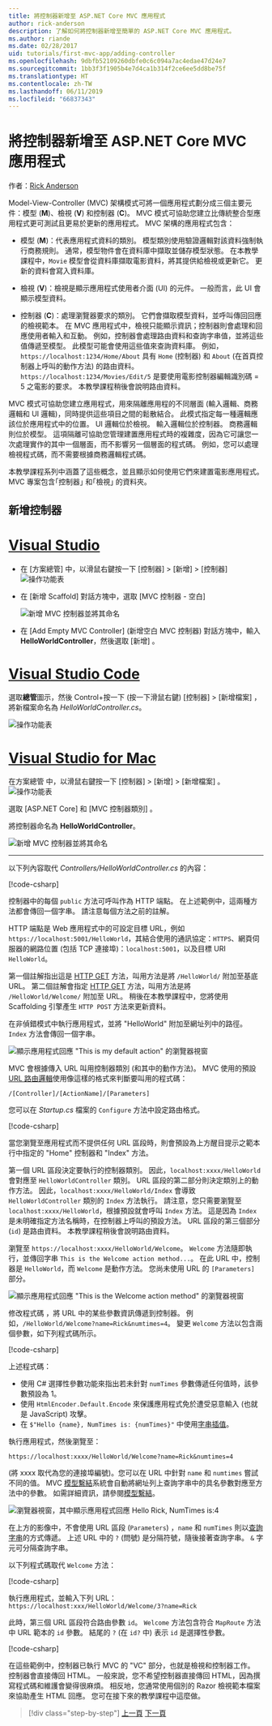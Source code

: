 ```yaml
---
title: 將控制器新增至 ASP.NET Core MVC 應用程式
author: rick-anderson
description: 了解如何將控制器新增至簡單的 ASP.NET Core MVC 應用程式。
ms.author: riande
ms.date: 02/28/2017
uid: tutorials/first-mvc-app/adding-controller
ms.openlocfilehash: 9dbfb52109260dbfe0c6c094a7ac4edae47d24e7
ms.sourcegitcommit: 1bb3f3f1905b4e7d4ca1b314f2ce6ee5dd8be75f
ms.translationtype: HT
ms.contentlocale: zh-TW
ms.lasthandoff: 06/11/2019
ms.locfileid: "66837343"
---
```

# <a name="add-a-controller-to-an-aspnet-core-mvc-app"></a>將控制器新增至 ASP.NET Core MVC 應用程式

作者：[Rick Anderson](https://twitter.com/RickAndMSFT)

Model-View-Controller (MVC) 架構模式可將一個應用程式劃分成三個主要元件：模型 (**M**)、檢視 (**V**) 和控制器 (**C**)。 MVC 模式可協助您建立比傳統整合型應用程式更可測試且更易於更新的應用程式。 MVC 架構的應用程式包含：

* 模型 (**M**)：代表應用程式資料的類別。 模型類別使用驗證邏輯對該資料強制執行商務規則。 通常，模型物件會在資料庫中擷取並儲存模型狀態。 在本教學課程中，`Movie` 模型會從資料庫擷取電影資料，將其提供給檢視或更新它。 更新的資料會寫入資料庫。

* 檢視 (**V**)：檢視是顯示應用程式使用者介面 (UI) 的元件。 一般而言，此 UI 會顯示模型資料。

* 控制器 (**C**)：處理瀏覽器要求的類別。 它們會擷取模型資料，並呼叫傳回回應的檢視範本。 在 MVC 應用程式中，檢視只能顯示資訊；控制器則會處理和回應使用者輸入和互動。 例如，控制器會處理路由資料和查詢字串值，並將這些值傳遞至模型。 此模型可能會使用這些值來查詢資料庫。 例如，`https://localhost:1234/Home/About` 具有 `Home` (控制器) 和 `About` (在首頁控制器上呼叫的動作方法) 的路由資料。 `https://localhost:1234/Movies/Edit/5` 是要使用電影控制器編輯識別碼 = 5 之電影的要求。 本教學課程稍後會說明路由資料。

MVC 模式可協助您建立應用程式，用來隔離應用程的不同層面 (輸入邏輯、商務邏輯和 UI 邏輯)，同時提供這些項目之間的鬆散結合。 此模式指定每一種邏輯應該位於應用程式中的位置。 UI 邏輯位於檢視。 輸入邏輯位於控制器。 商務邏輯則位於模型。 這項隔離可協助您管理建置應用程式時的複雜度，因為它可讓您一次處理實作的其中一個層面，而不影響另一個層面的程式碼。 例如，您可以處理檢視程式碼，而不需要根據商務邏輯程式碼。

本教學課程系列中涵蓋了這些概念，並且顯示如何使用它們來建置電影應用程式。 MVC 專案包含｢控制器｣  和｢檢視｣  的資料夾。

## <a name="add-a-controller"></a>新增控制器

# <a name="visual-studiotabvisual-studio"></a>[Visual Studio](#tab/visual-studio)

* 在 [方案總管]  中，以滑鼠右鍵按一下 [控制器] > [新增] > [控制器]  
  ![操作功能表](adding-controller/_static/add_controller.png)

* 在 [新增 Scaffold]  對話方塊中，選取 [MVC 控制器 - 空白] 

  ![新增 MVC 控制器並將其命名](adding-controller/_static/ac.png)

* 在 [Add Empty MVC Controller] \(新增空白 MVC 控制器\)  對話方塊中，輸入 **HelloWorldController**，然後選取 [新增]  。

# <a name="visual-studio-codetabvisual-studio-code"></a>[Visual Studio Code](#tab/visual-studio-code)

選取**總管**圖示，然後 Control+按一下 (按一下滑鼠右鍵) [控制器] > [新增檔案]  ，將新檔案命名為 *HelloWorldController.cs*。

  ![操作功能表](~/tutorials/first-mvc-app-xplat/adding-controller/_static/new_file.png)

# <a name="visual-studio-for-mactabvisual-studio-mac"></a>[Visual Studio for Mac](#tab/visual-studio-mac)

在方案總管  中，以滑鼠右鍵按一下 [控制器] > [新增] > [新增檔案]  。
![操作功能表](~/tutorials/first-mvc-app-mac/adding-controller/_static/add_controller.png)

選取 [ASP.NET Core]  和 [MVC 控制器類別]  。

將控制器命名為 **HelloWorldController**。

![新增 MVC 控制器並將其命名](~/tutorials/first-mvc-app-mac/adding-controller/_static/ac.png)

---

以下列內容取代 *Controllers/HelloWorldController.cs* 的內容：

[!code-csharp[](~/tutorials/first-mvc-app/start-mvc/sample/MvcMovie/Controllers/HelloWorldController.cs?name=snippet_1)]

控制器中的每個 `public` 方法可呼叫作為 HTTP 端點。 在上述範例中，這兩種方法都會傳回一個字串。 請注意每個方法之前的註解。

HTTP 端點是 Web 應用程式中的可設定目標 URL，例如 `https://localhost:5001/HelloWorld`，其結合使用的通訊協定：`HTTPS`、網頁伺服器的網路位置 (包括 TCP 連接埠)：`localhost:5001`，以及目標 URI `HelloWorld`。

第一個註解指出這是 [HTTP GET](https://www.w3schools.com/tags/ref_httpmethods.asp) 方法，叫用方法是將 `/HelloWorld/` 附加至基底 URL。 第二個註解會指定 [HTTP GET](http://www.w3.org/Protocols/rfc2616/rfc2616-sec9.html) 方法，叫用方法是將 `/HelloWorld/Welcome/` 附加至 URL。 稍後在本教學課程中，您將使用 Scaffolding 引擎產生 `HTTP POST` 方法來更新資料。

在非偵錯模式中執行應用程式，並將 "HelloWorld" 附加至網址列中的路徑。 `Index` 方法會傳回一個字串。

![顯示應用程式回應 "This is my default action" 的瀏覽器視窗](~/tutorials/first-mvc-app/adding-controller/_static/hell1.png)

MVC 會根據傳入 URL 叫用控制器類別 (和其中的動作方法)。 MVC 使用的預設 [URL 路由邏輯](xref:mvc/controllers/routing)使用像這樣的格式來判斷要叫用的程式碼：

`/[Controller]/[ActionName]/[Parameters]`

您可以在 *Startup.cs* 檔案的 `Configure` 方法中設定路由格式。

[!code-csharp[](~/tutorials/first-mvc-app/start-mvc/sample/MvcMovie/Startup.cs?name=snippet_1&highlight=5)]

<!-- 
Add link to explain lambda.
Remove link for simplified tutorial.
-->

當您瀏覽至應用程式而不提供任何 URL 區段時，則會預設為上方醒目提示之範本行中指定的 "Home" 控制器和 "Index" 方法。

第一個 URL 區段決定要執行的控制器類別。 因此，`localhost:xxxx/HelloWorld` 會對應至 `HelloWorldController` 類別。 URL 區段的第二部分則決定類別上的動作方法。 因此，`localhost:xxxx/HelloWorld/Index` 會導致 `HelloWorldController` 類別的 `Index` 方法執行。 請注意，您只需要瀏覽至 `localhost:xxxx/HelloWorld`，根據預設就會呼叫 `Index` 方法。 這是因為 `Index` 是未明確指定方法名稱時，在控制器上呼叫的預設方法。 URL 區段的第三個部分 (`id`) 是路由資料。 本教學課程稍後會說明路由資料。

瀏覽至 `https://localhost:xxxx/HelloWorld/Welcome`。 `Welcome` 方法隨即執行，並傳回字串 `This is the Welcome action method...`。 在此 URL 中，控制器是 `HelloWorld`，而 `Welcome` 是動作方法。 您尚未使用 URL 的 `[Parameters]` 部分。

![顯示應用程式回應 "This is the Welcome action method" 的瀏覽器視窗](~/tutorials/first-mvc-app/adding-controller/_static/welcome.png)

修改程式碼 ，將 URL 中的某些參數資訊傳遞到控制器。 例如，`/HelloWorld/Welcome?name=Rick&numtimes=4`。 變更 `Welcome` 方法以包含兩個參數，如下列程式碼所示。

[!code-csharp[](~/tutorials/first-mvc-app/start-mvc/sample/MvcMovie/Controllers/HelloWorldController.cs?name=snippet_2)]

上述程式碼：

* 使用 C# 選擇性參數功能來指出若未針對 `numTimes` 參數傳遞任何值時，該參數預設為 1。 <!-- remove for simplified -->
* 使用 `HtmlEncoder.Default.Encode` 來保護應用程式免於遭受惡意輸入 (也就是 JavaScript) 攻擊。
* 在 `$"Hello {name}, NumTimes is: {numTimes}"` 中使用[字串插值](/dotnet/articles/csharp/language-reference/keywords/interpolated-strings)。 <!-- remove for simplified -->

執行應用程式，然後瀏覽至：

   `https://localhost:xxxx/HelloWorld/Welcome?name=Rick&numtimes=4`

(將 xxxx 取代為您的連接埠編號)。您可以在 URL 中針對 `name` 和 `numtimes` 嘗試不同的值。 MVC [模型繫結](xref:mvc/models/model-binding)系統會自動將網址列上查詢字串中的具名參數對應至方法中的參數。 如需詳細資訊，請參閱[模型繫結](xref:mvc/models/model-binding)。

![瀏覽器視窗，其中顯示應用程式回應 Hello Rick, NumTimes is:4](~/tutorials/first-mvc-app/adding-controller/_static/rick4.png)

在上方的影像中，不會使用 URL 區段 (`Parameters`) ，`name` 和 `numTimes` 則以[查詢字串](https://wikipedia.org/wiki/Query_string)的方式傳遞。 上述 URL 中的 `?` (問號) 是分隔符號，隨後接著查詢字串。 `&` 字元可分隔查詢字串。

以下列程式碼取代 `Welcome` 方法：

[!code-csharp[](~/tutorials/first-mvc-app/start-mvc/sample/MvcMovie/Controllers/HelloWorldController.cs?name=snippet_3)]

執行應用程式，並輸入下列 URL：`https://localhost:xxx/HelloWorld/Welcome/3?name=Rick`

此時，第三個 URL 區段符合路由參數 `id`。 `Welcome` 方法包含符合 `MapRoute` 方法中 URL 範本的 `id` 參數。 結尾的 `?` (在 `id?` 中) 表示 `id` 是選擇性參數。

[!code-csharp[](~/tutorials/first-mvc-app/start-mvc/sample/MvcMovie/Startup.cs?name=snippet_1&highlight=5)]

在這些範例中，控制器已執行 MVC 的 "VC" 部分，也就是檢視和控制器工作。 控制器會直接傳回 HTML。 一般來說，您不希望控制器直接傳回 HTML，因為撰寫程式碼和維護會變得很麻煩。 相反地，您通常使用個別的 Razor 檢視範本檔案來協助產生 HTML 回應。 您可在接下來的教學課程中這麼做。

> [!div class="step-by-step"]
> [上一頁](start-mvc.md)
> [下一頁](adding-view.md)
